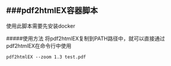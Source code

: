 ###pdf2htmlEX容器脚本
----------------------------


使用此脚本需要先安装docker

#####使用方法
将pdf2htmlEX复制到PATH路径中，就可以直接通过pdf2htmlEX在命令行中使用

`pdf2htmlEX --zoom 1.3 test.pdf`